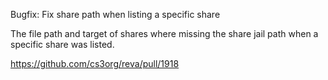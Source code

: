 Bugfix: Fix share path when listing a specific share 

The file path and target of shares where missing the share jail path when a specific share was listed. 

https://github.com/cs3org/reva/pull/1918

